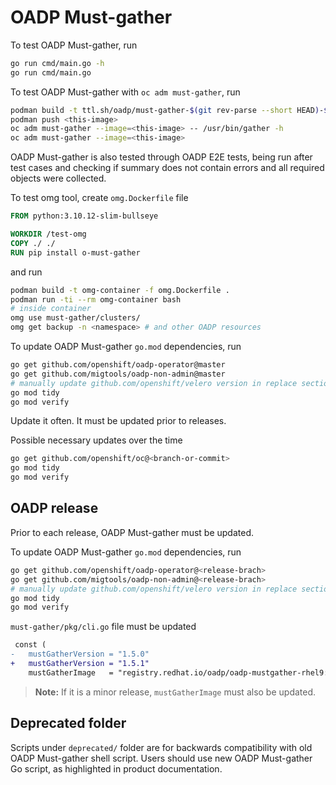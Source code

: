 # OADP Must-gather

To test OADP Must-gather, run
```sh
go run cmd/main.go -h
go run cmd/main.go
```

To test OADP Must-gather with `oc adm must-gather`, run
```sh
podman build -t ttl.sh/oadp/must-gather-$(git rev-parse --short HEAD)-$(echo $RANDOM):1h -f Dockerfile . --platform=<cluster-architecture>
podman push <this-image>
oc adm must-gather --image=<this-image> -- /usr/bin/gather -h
oc adm must-gather --image=<this-image>
```
OADP Must-gather is also tested through OADP E2E tests, being run after test cases and checking if summary does not contain errors and all required objects were collected.

To test omg tool, create `omg.Dockerfile` file
```Dockerfile
FROM python:3.10.12-slim-bullseye

WORKDIR /test-omg
COPY ./ ./
RUN pip install o-must-gather
```
and run
```sh
podman build -t omg-container -f omg.Dockerfile .
podman run -ti --rm omg-container bash
# inside container
omg use must-gather/clusters/
omg get backup -n <namespace> # and other OADP resources
```

To update OADP Must-gather `go.mod` dependencies, run
```sh
go get github.com/openshift/oadp-operator@master
go get github.com/migtools/oadp-non-admin@master
# manually update github.com/openshift/velero version in replace section of go.mod to match OADP operator
go mod tidy
go mod verify
```
Update it often. It must be updated prior to releases.

Possible necessary updates over the time
```sh
go get github.com/openshift/oc@<branch-or-commit>
go mod tidy
go mod verify
```

## OADP release

Prior to each release, OADP Must-gather must be updated.

To update OADP Must-gather `go.mod` dependencies, run
```sh
go get github.com/openshift/oadp-operator@<release-brach>
go get github.com/migtools/oadp-non-admin@<release-brach>
# manually update github.com/openshift/velero version in replace section of go.mod to match OADP operator
go mod tidy
go mod verify
```

`must-gather/pkg/cli.go` file must be updated
```diff
 const (
-	mustGatherVersion = "1.5.0"
+	mustGatherVersion = "1.5.1"
	mustGatherImage   = "registry.redhat.io/oadp/oadp-mustgather-rhel9:v1.5"
```

> **Note:** If it is a minor release, `mustGatherImage` must also be updated.

## Deprecated folder

Scripts under `deprecated/` folder are for backwards compatibility with old OADP Must-gather shell script. Users should use new OADP Must-gather Go script, as highlighted in product documentation.
